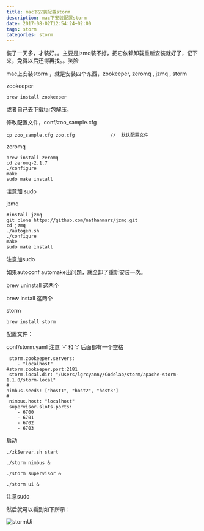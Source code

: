 ```yaml
---
title: mac下安装配置storm
description: mac下安装配置storm
date: 2017-08-02T12:54:24+02:00
tags: storm
categories: storm
---
```


装了一天多，才装好。。主要是jzmq装不好，把它依赖卸载重新安装就好了，记下来，免得以后还得再找。。笑脸



mac上安装storm ，就是安装四个东西，zookeeper, zeromq , jzmq , storm 

zookeeper

```
brew install zookeeper
```



或者自己去下载tar包解压，

修改配置文件，conf/zoo_sample.cfg

```
cp zoo_sample.cfg zoo.cfg             //  默认配置文件
```

<!--more-->

zeromq

```
brew install zeromq
cd zeromq-2.1.7
./configure
make
sudo make install 
```



注意加 sudo



jzmq

```
#install jzmq
git clone https://github.com/nathanmarz/jzmq.git
cd jzmq
./autogen.sh
./configure
make
sudo make install
```



注意加sudo

如果autoconf automake出问题，就全卸了重新安装一次。

brew uninstall 这两个

brew install 这两个



storm 

```
brew install storm
```

 

配置文件：

conf/storm.yaml     注意 ‘-’ 和 ‘:’ 后面都有一个空格

```
 storm.zookeeper.servers:
    - "localhost"
#storm.zookeeper.port:2181
 storm.local.dir: "/Users/lgrcyanny/Codelab/storm/apache-storm-1.1.0/storm-local"
#
nimbus.seeds: ["host1", "host2", "host3"]
#
 nimbus.host: "localhost"
 supervisor.slots.ports:
    - 6700
    - 6701
    - 6702
    - 6703
```



启动



```
./zkServer.sh start 

./storm nimbus &

./storm supervisor &

./storm ui &
```



注意sudo



然后就可以看到如下所示：



![stormUi](https://ws2.sinaimg.cn/large/006tNc79ly1fi9zorhp5qj31kw0upqb3.jpg)







